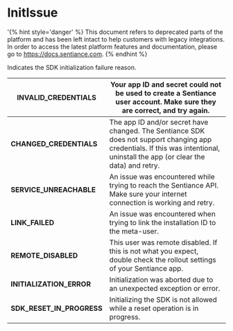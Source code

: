 # InitIssue

'{% hint style='danger' %} This document refers to deprecated parts of the platform and has been left intact to help customers with legacy integrations. In order to access the latest platform features and documentation, please go to https://docs.sentiance.com. {% endhint %}

Indicates the SDK initialization failure reason.

| **INVALID\_CREDENTIALS**     | Your app ID and secret could not be used to create a Sentiance user account. Make sure they are correct, and try again.                                                       |
| ---------------------------- | ----------------------------------------------------------------------------------------------------------------------------------------------------------------------------- |
| **CHANGED\_CREDENTIALS**     | The app ID and/or secret have changed. The Sentiance SDK does not support changing app credentials. If this was intentional, uninstall the app (or clear the data) and retry. |
| **SERVICE\_UNREACHABLE**     | An issue was encountered while trying to reach the Sentiance API. Make sure your internet connection is working and retry.                                                    |
| **LINK\_FAILED**             | An issue was encountered when trying to link the installation ID to the meta-user.                                                                                            |
| **REMOTE\_DISABLED**         | This user was remote disabled. If this is not what you expect, double check the rollout settings of your Sentiance app.                                                       |
| **INITIALIZATION\_ERROR**    | Initialization was aborted due to an unexpected exception or error.                                                                                                           |
| **SDK\_RESET\_IN\_PROGRESS** | Initializing the SDK is not allowed while a reset operation is in progress.                                                                                                   |
